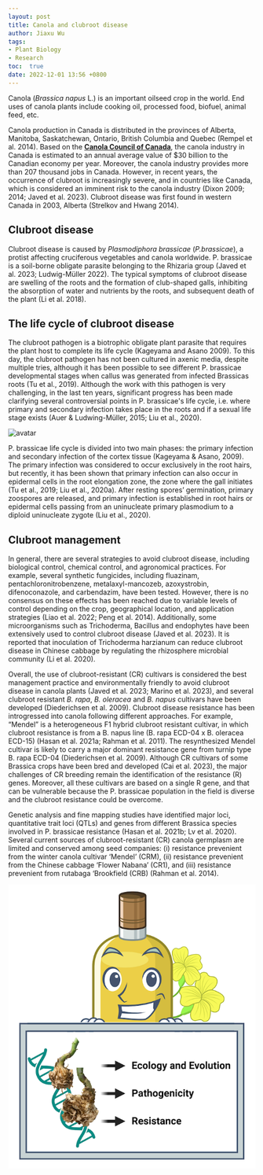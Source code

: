 ```yaml
---
layout: post
title: Canola and clubroot disease
author: Jiaxu Wu
tags:
- Plant Biology
- Research
toc:  true
date: 2022-12-01 13:56 +0800
---
```

Canola (*Brassica napus* L.) is an important oilseed crop in the world. End uses of canola plants include cooking oil, processed food, biofuel, animal feed, etc.  

Canola production in Canada is distributed in the provinces of Alberta, Manitoba, Saskatchewan, Ontario, British Columbia and Quebec (Rempel et al. 2014). Based on the [**Canola Council of Canada**](https://www.canolacouncil.org/sustainability/economic/), the canola industry in Canada is estimated to an annual average value of $30 billion to the Canadian economy per year. Moreover, the canola industry provides more than 207 thousand jobs in Canada. However, in recent years, the occurrence of clubroot is increasingly severe, and in countries like Canada, which is considered an imminent risk to the canola industry (Dixon 2009; 2014; Javed et al. 2023). Clubroot disease was first found in western Canada in 2003, Alberta (Strelkov and Hwang 2014).    

## Clubroot disease  
Clubroot disease is caused by *Plasmodiphora brassicae* (*P.brassicae*), a protist affecting cruciferous vegetables and canola worldwide. P. brassicae is a soil-borne obligate parasite belonging to the Rhizaria group (Javed et al. 2023; Ludwig-Müller 2022). The typical symptoms of clubroot disease are swelling of the roots and the formation of club-shaped galls, inhibiting the absorption of water and nutrients by the roots, and subsequent death of the plant (Li et al. 2018).  

## The life cycle of clubroot disease  
The clubroot pathogen is a biotrophic obligate plant parasite that requires the plant host to complete its life cycle (Kageyama and Asano 2009). To this day, the clubroot pathogen has not been cultured in axenic media, despite multiple tries, although it has been possible to see different P. brassicae developmental stages when callus was generated from infected Brassicas roots (Tu et al., 2019). Although the work with this pathogen is very challenging, in the last ten years, significant progress has been made clarifying several controversial points in P. brassicae's life cycle, i.e. where primary and secondary infection takes place in the roots and if a sexual life stage exists (Auer & Ludwing-Müller, 2015; Liu et al., 2020).

![avatar](https://bsppjournals.onlinelibrary.wiley.com/cms/asset/657aa493-c20c-4ed0-a718-73cbf9216681/mpp13283-fig-0002-m.jpg)

P. brassicae life cycle is divided into two main phases: the primary infection and secondary infection of the cortex tissue (Kageyama & Asano, 2009). The primary infection was considered to occur exclusively in the root hairs, but recently, it has been shown that primary infection can also occur in epidermal cells in the root elongation zone, the zone where the gall initiates (Tu et al., 2019; Liu et al., 2020a). After resting spores’ germination, primary zoospores are released, and primary infection is established in root hairs or epidermal cells passing from an uninucleate primary plasmodium to a diploid uninucleate zygote (Liu et al., 2020).

## Clubroot management  
In general, there are several strategies to avoid clubroot disease, including biological control, chemical control, and agronomical practices. For example, several synthetic fungicides, including fluazinam, pentachloronitrobenzene, metalaxyl-mancozeb, azoxystrobin, difenoconazole, and carbendazim, have been tested. However, there is no consensus on these effects has been reached due to variable levels of control depending on the crop, geographical location, and application strategies (Liao et al. 2022; Peng et al. 2014). Additionally, some microorganisms such as Trichoderma, Bacillus and endophytes have been extensively used to control clubroot disease (Javed et al. 2023). It is reported that inoculation of Trichoderma harzianum can reduce clubroot disease in Chinese cabbage by regulating the rhizosphere microbial community (Li et al. 2020).  

Overall, the use of clubroot-resistant (CR) cultivars is considered the best management practice and environmentally friendly to avoid clubroot disease in canola plants (Javed et al. 2023; Marino et al. 2023), and several clubroot resistant *B. rapa*, *B. oleracea* and *B. napus* cultivars have been developed (Diederichsen et al. 2009). Clubroot disease resistance has been introgressed into canola following different approaches. For example, “Mendel” is a heterogeneous F1 hybrid clubroot resistant cultivar, in which clubroot resistance is from a B. napus line (B. rapa ECD-04 x B. oleracea ECD-15) (Hasan et al. 2021a; Rahman et al. 2011). The resynthesized Mendel cultivar is likely to carry a major dominant resistance gene from turnip type B. rapa ECD-04 (Diederichsen et al. 2009). Although CR cultivars of some Brassica crops have been bred and developed (Cai et al. 2023), the major challenges of CR breeding remain the identification of the resistance (R) genes. Moreover, all these cultivars are based on a single R gene, and that can be vulnerable because the P. brassicae population in the field is diverse and the clubroot resistance could be overcome.  

Genetic analysis and fine mapping studies have identified major loci, quantitative trait loci (QTLs) and genes from different Brassica species involved in P. brassicae resistance (Hasan et al. 2021b; Lv et al. 2020). Several current sources of clubroot-resistant (CR) canola germplasm are limited and conserved among seed companies: (i) resistance prevenient from the winter canola cultivar ‘Mendel’ (CRM), (ii) resistance prevenient from the Chinese cabbage ‘Flower Nabana’ (CR1), and (iii) resistance prevenient from rutabaga ‘Brookfield (CRB) (Rahman et al. 2014).  

![avatar](/blogpics/manage.png)

